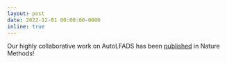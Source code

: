 ```yaml
---
layout: post
date: 2022-12-01 00:00:00-0000
inline: true
---
```


Our highly collaborative work on AutoLFADS has been [published](https://www.nature.com/articles/s41592-022-01675-0) in Nature Methods!
